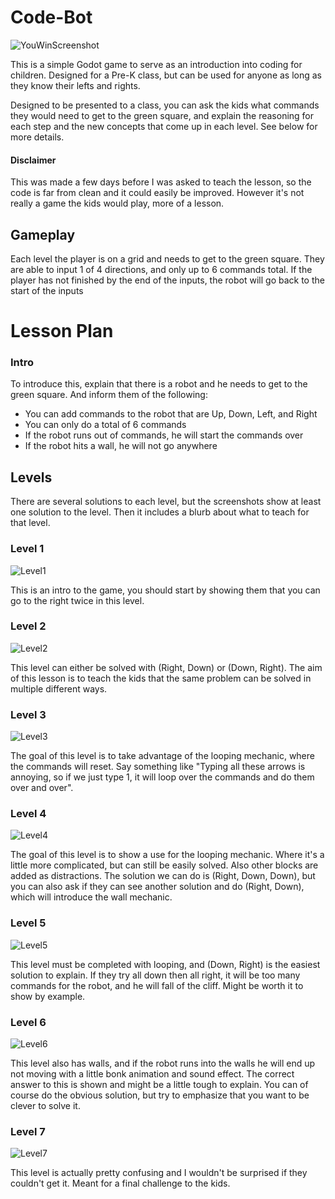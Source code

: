 # Code-Bot

![YouWinScreenshot](ScreenShots/ScreenShot1.png)

This is a simple Godot game to serve as an introduction into coding for children. Designed for a Pre-K class, but 
can be used for anyone as long as they know their lefts and rights.

Designed to be presented to a class, you can ask the kids what commands they would need to get to the green square,
and explain the reasoning for each step and the new concepts that come up in each level. See below for more details.


#### Disclaimer

This was made a few days before I was asked to teach the lesson, so the code is far from clean and it could
easily be improved. However it's not really a game the kids would play, more of a lesson.

## Gameplay

Each level the player is on a grid and needs to get to the green square. They are able to input 1 of 4 directions,
and only up to 6 commands total. If the player has not finished by the end of the inputs, the robot will go back
to the start of the inputs

# Lesson Plan

### Intro

To introduce this, explain that there is a robot and he needs to get to the green square. And inform them
of the following:

- You can add commands to the robot that are Up, Down, Left, and Right
- You can only do a total of 6 commands
- If the robot runs out of commands, he will start the commands over
- If the robot hits a wall, he will not go anywhere

## Levels

There are several solutions to each level, but the screenshots show at least one solution to the level. Then it 
includes a blurb about what to teach for that level.

### Level 1

![Level1](ScreenShots/Level1.png)

This is an intro to the game, you should start by showing them that you can go to the right twice in this level.

### Level 2

![Level2](ScreenShots/Level2.png)

This level can either be solved with (Right, Down) or (Down, Right). The aim of this lesson is to teach the kids
that the same problem can be solved in multiple different ways.

### Level 3

![Level3](ScreenShots/Level3.png)

The goal of this level is to take advantage of the looping mechanic, where the commands will reset. Say something like
"Typing all these arrows is annoying, so if we just type 1, it will loop over the commands and do them over and
over".

### Level 4

![Level4](ScreenShots/Level4.png)

The goal of  this level is to show a use for the looping mechanic. Where it's a little more complicated, but can
still be easily solved. Also other blocks are added as distractions. The solution we can do is (Right, Down, Down),
but you can also ask if they can see another solution and do (Right, Down), which will introduce the wall mechanic.

### Level 5

![Level5](ScreenShots/Level5.png)

This level must be completed with looping, and (Down, Right) is the easiest solution to explain. If they try
all down then all right, it will be too many commands for the robot, and he will fall of the cliff. Might be
worth it to show by example.

### Level 6

![Level6](ScreenShots/Level6.png)

This level also has walls, and if the robot runs into the walls he will end up not moving with a little
bonk animation and sound effect. The correct answer to this is shown and might be a little tough to explain.
You can of course do the obvious solution, but try to emphasize that you want to be clever to solve it.

### Level 7

![Level7](ScreenShots/Level7.png)

This level is actually pretty confusing and I wouldn't be surprised if they couldn't get it. Meant for a final
challenge to the kids.



